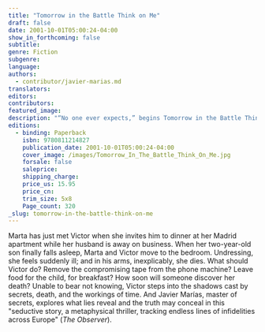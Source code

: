 ```yaml
---
title: "Tomorrow in the Battle Think on Me"
draft: false
date: 2001-10-01T05:00:24-04:00
show_in_forthcoming: false
subtitle:
genre: Fiction
subgenre:
language:
authors:
  - contributor/javier-marias.md
translators:
editors:
contributors:
featured_image:
description: "“No one ever expects,” begins Tomorrow in the Battle Think on Me, _that they might some day find themselves with a dead woman in their arms..._ "
editions:
  - binding: Paperback
    isbn: 9780811214827
    publication_date: 2001-10-01T05:00:24-04:00
    cover_image: /images/Tomorrow_In_The_Battle_Think_On_Me.jpg
    forsale: false
    saleprice:
    shipping_charge:
    price_us: 15.95
    price_cn:
    trim_size: 5x8
    Page_count: 320
_slug: tomorrow-in-the-battle-think-on-me
---
```


Marta has just met Victor when she invites him to dinner at her Madrid apartment while her husband is away on business. When her two-year-old son finally falls asleep, Marta and Victor move to the bedroom. Undressing, she feels suddenly ill; and in his arms, inexplicably, she dies. What should Victor do? Remove the compromising tape from the phone machine? Leave food for the child, for breakfast? How soon will someone discover her death? Unable to bear not knowing, Victor steps into the shadows cast by secrets, death, and the workings of time. And Javier Marías, master of secrets, explores what lies reveal and the truth may conceal in this "seductive story, a metaphysical thriller, tracking endless lines of infidelities across Europe" (_The Observer_).

